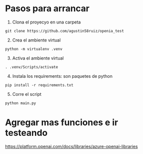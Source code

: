 
# Pasos para arrancar


1. Clona el proyecyo en una carpeta
```
git clone https://github.com/agustin58ruiz/openia_test
```
2. Crea el ambiente virtual
```
python -m virtualenv .venv
```
3. Activa el ambiente virtual
```
. .venv/Scripts/activate
```
4. Instala los requirements: son paquetes de python
```
pip install -r requirements.txt
```
5. Corre el script
```
python main.py
```
# Agregar mas funciones e ir testeando

https://platform.openai.com/docs/libraries/azure-openai-libraries
